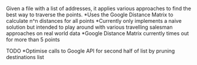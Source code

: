 Given a file with a list of addresses, it applies various approaches to find the best way to traverse the points. 
*Uses the Google Distance Matrix to calculate n^n distances for all points
*Currently only implements a naive solution but intended to play around with various travelling salesman approaches on real world data
*Google Distance Matrix currently times out for more than 5 points

TODO 
*Optimise calls to Google API for second half of list by pruning destinations list